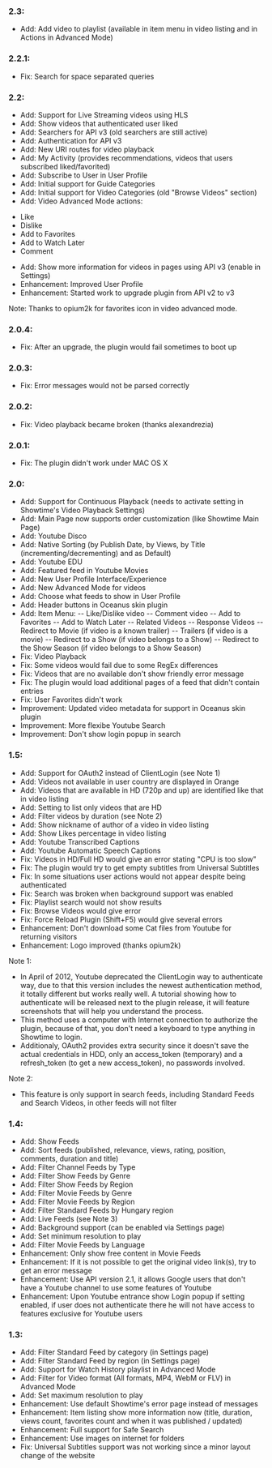 ### 2.3:
- Add: Add video to playlist (available in item menu in video listing and in Actions in Advanced Mode)

### 2.2.1:
- Fix: Search for space separated queries 

### 2.2:
- Add: Support for Live Streaming videos using HLS
- Add: Show videos that authenticated user liked
- Add: Searchers for API v3 (old searchers are still active)
- Add: Authentication for API v3
- Add: New URI routes for video playback
- Add: My Activity (provides recommendations, videos that users subscribed liked/favorited)
- Add: Subscribe to User in User Profile
- Add: Initial support for Guide Categories
- Add: Initial support for Video Categories (old "Browse Videos" section)
- Add: Video Advanced Mode actions:
* Like
* Dislike
* Add to Favorites
* Add to Watch Later
* Comment
- Add: Show more information for videos in pages using API v3 (enable in Settings)
- Enhancement: Improved User Profile
- Enhancement: Started work to upgrade plugin from API v2 to v3

Note: Thanks to opium2k for favorites icon in video advanced mode.

### 2.0.4:
- Fix: After an upgrade, the plugin would fail sometimes to boot up

### 2.0.3:
- Fix: Error messages would not be parsed correctly

### 2.0.2:
- Fix: Video playback became broken (thanks alexandrezia)

### 2.0.1:
- Fix: The plugin didn't work under MAC OS X

### 2.0:
- Add: Support for Continuous Playback (needs to activate setting in Showtime's Video Playback Settings)
- Add: Main Page now supports order customization (like Showtime Main Page)
- Add: Youtube Disco
- Add: Native Sorting (by Publish Date, by Views, by Title (incrementing/decrementing) and as Default)
- Add: Youtube EDU
- Add: Featured feed in Youtube Movies
- Add: New User Profile Interface/Experience
- Add: New Advanced Mode for videos
- Add: Choose what feeds to show in User Profile
- Add: Header buttons in Oceanus skin plugin
- Add: Item Menu:
-- Like/Dislike video
-- Comment video
-- Add to Favorites
-- Add to Watch Later
-- Related Videos
-- Response Videos
-- Redirect to Movie (if video is a known trailer)
-- Trailers (if video is a movie)
-- Redirect to a Show (if video belongs to a Show)
-- Redirect to the Show Season (if video belongs to a Show Season)
- Fix: Video Playback
- Fix: Some videos would fail due to some RegEx differences
- Fix: Videos that are no available don't show friendly error message
- Fix: The plugin would load additional pages of a feed that didn't contain entries
- Fix: User Favorites didn't work
- Improvement: Updated video metadata for support in Oceanus skin plugin
- Improvement: More flexibe Youtube Search
- Improvement: Don't show login popup in search

### 1.5:
- Add: Support for OAuth2 instead of ClientLogin (see Note 1)
- Add: Videos not available in user country are displayed in Orange
- Add: Videos that are available in HD (720p and up) are identified like that in video listing
- Add: Setting to list only videos that are HD
- Add: Filter videos by duration (see Note 2)
- Add: Show nickname of author of a video in video listing
- Add: Show Likes percentage in video listing
- Add: Youtube Transcribed Captions
- Add: Youtube Automatic Speech Captions
- Fix: Videos in HD/Full HD would give an error stating "CPU is too slow"
- Fix: The plugin would try to get empty subtitles from Universal Subtitles
- Fix: In some situations user actions would not appear despite being authenticated
- Fix: Search was broken when background support was enabled
- Fix: Playlist search would not show results
- Fix: Browse Videos would give error
- Fix: Force Reload Plugin (Shift+F5) would give several errors
- Enhancement: Don't download some Cat files from Youtube for returning visitors
- Enhancement: Logo improved (thanks opium2k)

Note 1:
- In April of 2012, Youtube deprecated the ClientLogin way to authenticate way, due to that this version includes the newest authentication method, 
it totally different but works really well. A tutorial showing how to authenticate will be released next to the plugin release, it will feature 
screenshots that will help you understand the process.
- This method uses a computer with Internet connection to authorize the plugin, because of that, you don't need a keyboard to type anything in Showtime to login.
- Additionaly, OAuth2 provides extra security since it doesn't save the actual credentials in HDD, only an access_token (temporary) and a refresh_token 
(to get a new access_token), no passwords involved.

Note 2:
- This feature is only support in search feeds, including Standard Feeds and Search Videos, in other feeds will not filter

### 1.4:
- Add: Show Feeds
- Add: Sort feeds (published, relevance, views, rating, position, comments, duration and title)
- Add: Filter Channel Feeds by Type
- Add: Filter Show Feeds by Genre
- Add: Filter Show Feeds by Region
- Add: Filter Movie Feeds by Genre
- Add: Filter Movie Feeds by Region
- Add: Filter Standard Feeds by Hungary region
- Add: Live Feeds (see Note 3)
- Add: Background support (can be enabled via Settings page)
- Add: Set minimum resolution to play
- Add: Filter Movie Feeds by Language
- Enhancement: Only show free content in Movie Feeds
- Enhancement: If it is not possible to get the original video link(s), try to get an error message
- Enhancement: Use API version 2.1, it allows Google users that don't have a Youtube channel to use some features of Youtube
- Enhancement: Upon Youtube entrance show Login popup if setting enabled, if user does not authenticate there he will not have access to features exclusive for Youtube users

### 1.3:
- Add: Filter Standard Feed by category (in Settings page)
- Add: Filter Standard Feed by region (in Settings page)
- Add: Support for Watch History playlist in Advanced Mode
- Add: Filter for Video format (All formats, MP4, WebM or FLV) in Advanced Mode
- Add: Set maximum resolution to play
- Enhancement: Use default Showtime's error page instead of messages
- Enhancement: Item listing show more information now (title, duration, views count, favorites count and when it was published / updated)
- Enhancement: Full support for Safe Search
- Enhancement: Use images on internet for folders
- Fix: Universal Subtitles support was not working since a minor layout change of the website